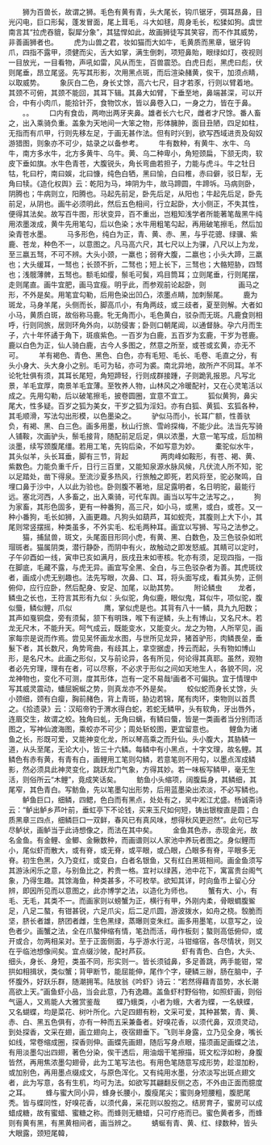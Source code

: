 <!-- { "loadSidebar": true } -->
　　狮为百兽长，故谓之狮。毛色有黄有青，头大尾长，钩爪锯牙，弭耳昂鼻，目光闪电，巨口形髯，蓬发冒面，尾上茸毛，斗大如毬，周身毛长，松猱如狗。虞世南言其“拉虎吞貔，裂犀分象”，其猛悍如此，故画狮徒写其笑容，而不作其威势，非善画狮者也。
　　虎为山兽之君，妆如猫而大如牛，毛黄质而黑章，锯牙钩爪，四指不露甲，须健而尖，舌大如掌，满生倒刺，项短鼻貽，眼绿如灯，夜视则一目放光，一目看物，声吼如雷，风从而生，百兽震恐。白虎日彪，黑虎曰彪，伏则尾垂，昂立尾竖。先写其形影，次用黑点斑，而后渲染赭黄，俟干，加须点睛，以取威势。
　　象灰白二色，身长丈馀，高六七尺，目才若豕，行则以臂着地。其颈不可俯，其颈不能回，其耳下辑。其鼻大如臂，下垂至地，鼻端甚深，可以开合，中有小肉爪，能拾针芥，食物饮水，皆以鼻卷入口，一身之力，皆在于鼻。
　　。。
　　口内有食齿，两吻出两牙夹鼻。雄者长六七尺，雌者才尺馀。番人畜之，出入乘骑负重。盖象为天地间一大笨之物，形体臃肿，面目丑陋，四足如柱，无指而有爪甲，行则先移左足，于画无甚作法。但有时兴到，欲写西域进贡及匈奴游猎图，则象亦不可少，姑录之以备参考。
　　牛有数种，有黄牛、水牛、乌牛，南方多水牛，北方多黄牛、乌牛。黄、乌二种卑小，角短颈扁，下颔无肉，软皮下垂如旗。水牛色青苍，大腹锐头，角长弯曲若担子，力能与虎斗。牛之牡日牯，牝曰柠，南曰娛，北曰慷，纯色白牺，黑曰愉，白曰椎，赤曰僻，驳日犁，无角曰犊。《造化权舆》云：乾阳为马，坤阴为牛，故马蹄圆，牛蹄坼。马病则卧，阴腾也；牛病则立，阳腾也。马起先前足，卧先后足，从阳也；牛起先后足，卧先前足，从阴也。画牛必须明此，然后五色相间，行立起卧，大小侧正，不失其性，便得其法矣。故写百牛图，形状变异，百不重出，岂粗知浅学者所能著笔哉黑牛纯用浓墨泼成，黄牛先用笔勾，后以色染；水牛用粗笔勾起，再用破笔擦毛，然后加染青苍水墨。
　　马多形色，纯白为正，青、黄、赤、黑，与乎花骢、绿骥、紫鹿、苍龙，种色不一，以意图之。凡马高六尺，其七尺以上为骒，八尺以上为龙，至三嬴五驽，不可不辨。大头小颈，一羸也；弱脊大腹，二嬴也；小头大蹄，三羸也；大头缓耳，一驽也；长颈不折，二驽也；短上长下，三驽也；大骼短胁，四驽也；浅髋薄髀，五驽也。额毛如缨，鬃毛可鬓，鸡目筒耳；立则尾垂，行则尾摆，走则尾直。画牛宜肥，画马宜瘦。明乎此，而参观前论起卧，则
　　
　　画马之形，不外是矣。用笔宜勾勒，后用色染出凹凸，浓墨点睛，加刺鬃尾。
　　鹿为斑龙，马身羊尾，头侧而长，脚高爪小，有角两歧，或三歧者，夏至则解。大者如小马，黄质白斑，故俗称马鹿。牝无角而小，毛色黄白，驳杂而无斑。凡鹿食则相呼，行则同旅，居则环角外向，以防侵害；卧则口朝尾阊，以通督脉。孕六月而生子，六十年怀譎于角下，斑痕紫色。一百岁为白鹿，五百岁为玄鹿，干岁为苍鹿。鹿以白色为正，仙人骑白鹿，古今人多图之，然意之所至，或苍或玄黄，亦无不可。
　　羊有褐色、青色、黑色、白色，亦有毛短、毛长、毛卷、毛直之分，有头小身大、头大身小之别。毛可为毡，亦可为裘。南北异地，故所产不同耳。羊不论牝牡俱有须，其耳长尾短，角短蹄轻，行则成群接踵，子则跪乳报恩。凡写北景，羊毛宜厚，南景羊毛宜薄。至牧养人物，山林风之冷暖配衬，又在心灵笔活以成之。先用勾勒，后以破笔擦毛，披卷圆圈，宜意不宜工。
　　狐似黄狗，鼻尖尾大，性多疑。百岁之狐为美女，干岁之狐为淫妇。亦有白狐、黄狐、玄狐各种，其毛顺滑，写法勾出形模，以色墨染之。
　　驴似马而小，长耳广额，性善驮负，有褐、黑、白三色。画多用墨，秋山行旅、雪岭探梅，不能少此。法当先写骑人铺鞍，次画驴头，鬃毛接背，随配前足后足，俱以浓墨，大意一笔写成，后加稍淡墨，续写颈腹尾缰。若用工笔，先钩后染，不如写意为妙。
　　橐驼似水牛，其头似羊，头长耳垂，脚有三节，背起
　　
　　两肉峰如鞍形，有苍、褐、黄、紫数色。力能负重千斤，日行三百里，又能知泉源水脉风候，凡伏流人所不知，驼以足踏处，凿下得泉。至流沙夏多热风，行旅触之即死，若风将至，驼必聚鸣，自埋口鼻于沙中，人以此为验也。卧则腹不著地，屈足露明者，名日明驼，最能行远。塞北河西，人多畜之，出入乘骑，可代车舆。画当以写牛之法写之。，
　　狗为家畜，其形色固多，更有一种番狗，高三尺，如小马，或黑，或白，或苍。又一种小番狗，毛长如狮，入画更趣。凡狗头如葫芦，耳如蚬壳，其腹则上大下小，其尾则常竖摆摇，种类虽多，不外实毛、松毛两种耳。画宜以写狮、写马之法参之。
　　猫，捕鼠兽，斑文，头尾面目形同小虎，有黄、黑、白数色，及三色驳杂如玳瑁斑者。猫属阴类，潜行静卧，而阴中有火，故触动之即发怒威。其睛可以定时，子午卯酉如一线，寅申已亥如满月，辰戌丑末如枣核。牝亦有须，足现四指，一指在脚底，毛藏不露，与虎无异。画宜写全黑、全白，与三色驳杂者为善。其虎斑纹者，画成小虎无别趣也。法先写眼，次鼻、口、耳，将头面写成，看其头势，正侧俯仰，应行应卧，然后配身、安足、加尾，以助其势。
　　附论鳞虫
　　龙者，鳞虫之长也，王符言其形有九似：头似驼，角似鹿，眼似鬼，耳似牛，项似驼，腹似蜃，鳞似鲤，爪似
　　
　　鹰，掌似虎是也。其背有八十一鳞，具九九阳数；其声如戛铜盘，旁有须髯，颔下有明珠，喉下有逆鳞，头上有博山，又名尺木。若龙无尺木，不能升天。呵气成云，既能变水，又能变火。龙之为物，人所罕见，画家每宗是说而作焉。尝见吴怀画龙水图，与世所见龙异，猪首驴形，肉鳞畏垒，垂髮下者，其长数尺，角势弯曲，有歧其上，拿空据虚，抟云而起，头有物如博山形，是名尺木。此画之形似，又与前论异，各有所见，何论得其真耶。虽然，观物者必先穷理，理有在者，可以尽察，不必求于形似之间如天地生人，各貌不同，况龙神物也，变化不可测，度其形体，岂有一定不易哉!画者不可偏执。宜于情理中写其威灵震动，蟠屈婉蜒之势，则真龙亦不外是矣。
　　蛟似蛇而身长丈馀，头小颈细，颈有白瘿，胸前赭色，背上青斑，胁边若锦，尾有肉环，束物则以首贯之。《拾遗录》云：汉昭帝钓于渭水得白蛇，若蛇无鳞甲，头有软角，牙出唇外，连眉交生，故谓之蛟。独角曰虬，无角曰螭，有鳞曰蜃，皆是一类画者当分别而活图之，写神仙渡海图，乘蛟亦不可少；周处斩蛟图，更宜留意也。
　　鲤鱼为诸鱼之长，形既可爱，又能神变化龙，所以琴高乘之而升仙。头小腹大，其胁鳞一道，从头至尾，无论大小，皆三十六鳞。每鳞中有小黑点，十字文理，故名鲤。其鳞色有赤有黄，有青有白，画鲤用工笔则勾鳞，若意笔则不用勾，以墨点浑成鳞影，然必须具此神灵变化，跳跃龙门气象，方得其妙。若一味板写鳞甲，毫无生活，则俗所云“木鲤”，竟成笑话矣。
　　鲂鱼小头缩项，阔腹扁身，其鳞细，其尾窄，其色青白。写鲂鱼，先以笔墨勾出形势，后用蓝墨染出浓淡，不必写鳞也。
　　鲈鱼巨口，细鳞，四鳃，色白而有黑点，处处有之，吴中淞江尤盛。杨诚斋诗云：“鲈出鲈乡芦叶前，垂虹亭下不论钱，买来玉尺如何短，铸出银梭直是圆；白质黑章三四点，细鳞巨口一双鲜，春风已有真风味，想得秋风更迥然”。此句已写尽鲈状，画鲈当于此诗想像之，而法在其中矣。
　　金鱼其色赤，赤现金光，故名金鱼。有金鲤、金鲫、金鳅数种，而画谱则以人家池中养玩者图之。身似鲤而小，尾似虾而散大，或有脊，或无脊，或平眼，或凸眼，凸眼多有脊，平眼多无脊。初生色黑，久乃变红，或变白，白者名银鱼，又有红白黑斑相间。画金鱼须写其游泳闲乐之意，与别鱼比之，矜贵一格。宜衬以绿茜，池中花下，寓富贵台阁气象，乃得生趣。其馀海鱼，种类甚多，不可枚举。欲知其详，时向鱼市上留心分辨，即因所见而以意图之，此亦博学之法，以造化为师也。
　　蟹有大、小，有毛、无毛，其类不一。而画家则以螃蟹为正，横行有甲，外刚内柔，骨眼蜩腹鲎足，八足二螯，有钳甚锐，六足爪尖，后二足爪圆，游波拨水，如舟之桡。彀脆而坚，脐长者雄，脐团者雌，生色黑绿，蒸曝则变朱红。画多用墨笔，以意写之，设色者少。画蟹之法，全在爪螯伸缩有情，笔劲而活，毋作板刻；螯则高低俯仰，或开或合，勿两相呆对。至于正面侧面，与乎游水行泥，斗钳缩宿，各尽情状，则又在乎临池想像间矣。宜点缀沙陂，配衬芦荻。
　　
　　虾有青色、白色，大头、细头，身长、身短，类虽不同，形实则一。皆长须钺鼻，多足善跳，两手能钳，常拱如相揖状，类似蟹；背甲断节，能屈能伸，尾作个字，硬鳞三辦，肠在脑中，子怀腹外，好跃乐群，随潮拥苇。陆放翁《吟虾》诗云：“若然得藉青苗势，水长潮高欲上天。”画鱼虾小品，当会此意，乃有逸趣。盖鱼虾村野俗物，如照虾画，则俗气逼人，又焉能人大雅赏鉴哉
　　蝶乃蛾类，小者为蛾，大者为蝶，一名蛱蝶，又名蝴蝶，均是菜花、树叶所化。六足四翅有粉，文采可爱，其种甚繁，青、黄、赤、白、黑五色俱有，亦有一种而五采兼备者。好嗅花香，以须代鼻，双须灵动，到处探香，文采在翅，画立翅向上，夜宿翅垂下。飞则半身露，立乃见全身，嘴长如线，常卷缩成圈，探香则伸。画蝶先画翅，随后写身点眼，描须画足画蝶之法，有用淡墨勾出四翅，著色分染，俟干透后，用油烟干笔擦描，斑文松浮如粉，身腹皆然，再用焦浓墨勾翅骨，此为工笔写法也。有用色笔随意写成形势，趁湿加粉，或加别色，再用墨点缀成文，与原色浑化。又有纯用水墨，分浓淡写出斑点翅文者，此为写意，各有生机，均可为法。如欲写其翩翻反侧之态，不外由正面而臆度之耳。
　　蜂与蜜大同小异，蜂身长腰小，腹瘦尾尖；蜜则身短腰粗，腹肥尾秃。皆与蝶同性，好嗅花香，以须代鼻，采花则以股抱之。结房育子，蜜房可以成蜡成糖，故有蜜蜡、蜜糖之称。而蜂则无糖蜡，只可疗疮而已。蜜色黄者多，而蜂则有黄有黑，有黑黄相间者，画当辨之。
　　蜻蜒有青、黄、红、绿数种，皆头大眼露，颈短尾韓，
